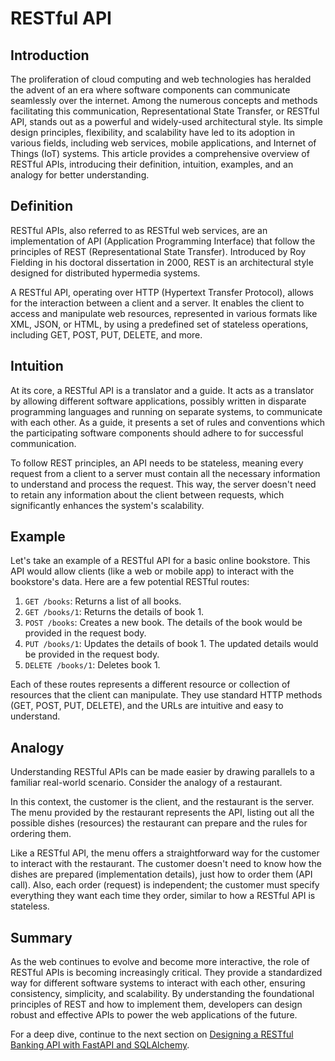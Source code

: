 # RESTful API

## Introduction

The proliferation of cloud computing and web technologies has heralded the
advent of an era where software components can communicate seamlessly over the
internet. Among the numerous concepts and methods facilitating this
communication, Representational State Transfer, or RESTful API, stands out as a
powerful and widely-used architectural style. Its simple design principles,
flexibility, and scalability have led to its adoption in various fields,
including web services, mobile applications, and Internet of Things (IoT)
systems. This article provides a comprehensive overview of RESTful APIs,
introducing their definition, intuition, examples, and an analogy for better
understanding.

## Definition

RESTful APIs, also referred to as RESTful web services, are an implementation of
API (Application Programming Interface) that follow the principles of REST
(Representational State Transfer). Introduced by Roy Fielding in his doctoral
dissertation in 2000, REST is an architectural style designed for distributed
hypermedia systems.

A RESTful API, operating over HTTP (Hypertext Transfer Protocol), allows for the
interaction between a client and a server. It enables the client to access and
manipulate web resources, represented in various formats like XML, JSON, or
HTML, by using a predefined set of stateless operations, including GET, POST,
PUT, DELETE, and more.

## Intuition

At its core, a RESTful API is a translator and a guide. It acts as a translator
by allowing different software applications, possibly written in disparate
programming languages and running on separate systems, to communicate with each
other. As a guide, it presents a set of rules and conventions which the
participating software components should adhere to for successful communication.

To follow REST principles, an API needs to be stateless, meaning every request
from a client to a server must contain all the necessary information to
understand and process the request. This way, the server doesn't need to retain
any information about the client between requests, which significantly enhances
the system's scalability.

## Example

Let's take an example of a RESTful API for a basic online bookstore. This API
would allow clients (like a web or mobile app) to interact with the bookstore's
data. Here are a few potential RESTful routes:

1. `GET /books`: Returns a list of all books.
2. `GET /books/1`: Returns the details of book 1.
3. `POST /books`: Creates a new book. The details of the book would be provided
   in the request body.
4. `PUT /books/1`: Updates the details of book 1. The updated details would be
   provided in the request body.
5. `DELETE /books/1`: Deletes book 1.

Each of these routes represents a different resource or collection of resources
that the client can manipulate. They use standard HTTP methods (GET, POST, PUT,
DELETE), and the URLs are intuitive and easy to understand.

## Analogy

Understanding RESTful APIs can be made easier by drawing parallels to a familiar
real-world scenario. Consider the analogy of a restaurant.

In this context, the customer is the client, and the restaurant is the server.
The menu provided by the restaurant represents the API, listing out all the
possible dishes (resources) the restaurant can prepare and the rules for
ordering them.

Like a RESTful API, the menu offers a straightforward way for the customer to
interact with the restaurant. The customer doesn't need to know how the dishes
are prepared (implementation details), just how to order them (API call). Also,
each order (request) is independent; the customer must specify everything they
want each time they order, similar to how a RESTful API is stateless.

## Summary

As the web continues to evolve and become more interactive, the role of RESTful
APIs is becoming increasingly critical. They provide a standardized way for
different software systems to interact with each other, ensuring consistency,
simplicity, and scalability. By understanding the foundational principles of
REST and how to implement them, developers can design robust and effective APIs
to power the web applications of the future.

For a deep dive, continue to the next section on
[Designing a RESTful Banking API with FastAPI and SQLAlchemy](application_banking.md).
